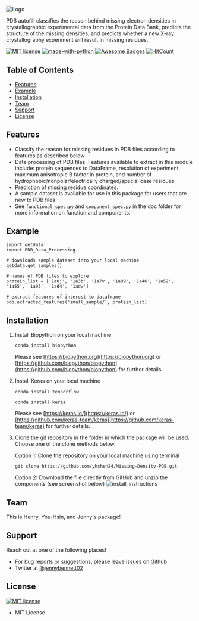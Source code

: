 ![Logo](doc/Logo.png "Logo")

PDB autofill classifies the reason behind missing electron densities in crystallographic experimental data from the Protein Data Bank, predicts the structure of the missing densities, and predicts whether a new X-ray crystallography experiment will result in missing residues.

[![MIT license](https://img.shields.io/badge/License-MIT-blue.svg)](https://lbesson.mit-license.org/)
[![made-with-python](https://img.shields.io/badge/Made%20with-Python-1f425f.svg)](https://www.python.org/)
[![Awesome Badges](https://img.shields.io/badge/badges-awesome-green.svg)](https://github.com/Naereen/badges)
[![HitCount](http://hits.dwyl.com/yhchen24/Missing-Density-PDB.svg)](http://hits.dwyl.com/yhchen24/Missing-Density-PDB)

## Table of Contents

<!--ts-->
  * [Features](#features)
  * [Example](#example)
  * [Installation](#installation)
  * [Team](#team)
  * [Support](#support)
  * [License](#license)
<!--te-->


## Features

* Classify the reason for missing residues in PDB files according to features as described below
* Data processing of PDB files. Features available to extract in this module include: protein sequences to DataFrame, resolution of experiment, maximum anisotropic B factor in protein, and number of hydrophobic/nonpolar/electrically charged/special case residues
* Prediction of missing residue coordinates.
* A sample dataset is available for use in this package for users that are new to PDB files
* See `functional_spec.py` and `component_spec.py` in the doc folder for more information on function and components. 


## Example
```
import getdata
import PDB_Data_Processing

# downloads sample dataset into your local machine
getdata.get_samples()

# names of PDB files to explore
protein_list = ['1a0j', '1a3b', '1a7v', '1a09', '1a46', '1a52', '1a55', '1a95', '1ad4', '1adw']

# extract features of interest to dataframe
pdb.extracted_features('small_sample/', protein_list)

```


## Installation
1. Install Biopython on your local machine

    `conda install biopython`

    Please see [https://biopython.org](https://biopython.org) or [https://github.com/biopython/biopython](https://github.com/biopython/biopython) for further details.

2. Install Keras on your local machine

    `conda install tensorflow`

    `conda install keras`

    Please see [https://keras.io/](https://keras.io/) or [https://github.com/keras-team/keras](https://github.com/keras-team/keras) for further details.

3. Clone the git repository in the folder in which the package will be used. Choose one of the clone methods below.

    Option 1: Clone the repository on your local machine using terminal

    `git clone https://github.com/yhchen24/Missing-Density-PDB.git`

    Option 2: Download the file directly from GitHub and unzip the components (see screenshot below)
![install_instructions](doc/install_instructions.PNG "install_instructions")


## Team
This is Henry, You-Hsin, and Jenny's package!

## Support
Reach out at one of the following places!
* For bug reports or suggestions, please leave issues on [Github](https://github.com/yhchen24/Missing-Density-PDB)
* Twitter at [@jennybennett02](https://twitter.com/jennybennett02)

## License
[![MIT license](https://img.shields.io/badge/License-MIT-blue.svg)](https://lbesson.mit-license.org/)
* MIT License

